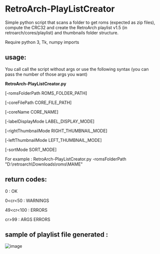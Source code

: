 # RetroArch-PlayListCreator


Simple python script that scans a folder to get roms (expected as zip files), compute the CRC32 and create the RetroArch playlist v1.5 (in retroarch/cores/playlist) and thumbnails folder structure.


Require python 3, Tk, numpy imports


## usage: 

You call call the script without args or use the following syntax (you can pass the number of those args you want)


**RetroArch-PlayListCreator.py**

[-romsFolderPath ROMS_FOLDER_PATH]

[-coreFilePath CORE_FILE_PATH]

[-coreName CORE_NAME]

[-labelDisplayMode LABEL_DISPLAY_MODE]

[-rightThumbnailMode RIGHT_THUMBNAIL_MODE]

[-leftThumbnailMode LEFT_THUMBNAIL_MODE]

[-sortMode SORT_MODE]


For example : RetroArch-PlayListCreator.py -romsFolderPath "D:\retroarch\Downloads\roms\MAME"


## return codes:

0         : OK

0<cr<50   : WARNINGS

49<cr<100 : ERRORS

cr>99     : ARGS ERRORS
 

## sample of playlist file generated : 
![image](https://user-images.githubusercontent.com/47532310/158772723-1ba18275-2907-48f5-ac83-72da8bfe5fe6.png)
